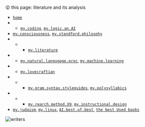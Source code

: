 😲  this page: literature and its analysis  

- [`home`](https://github.com/bbe2/my_library)  
- - [`my.coding`](https://github.com/bbe2/my_library/tree/coding.books), [`my.logic.an.AI`](https://github.com/bbe2/my_library/tree/logic)  
-  [`my.consciousness`](https://github.com/bbe2/my_library/tree/consciousness), [`my.standford.philosphy`](https://github.com/bbe2/my_library/tree/philosophy)  
- - - [`my.literature`](https://github.com/bbe2/my_library/tree/literature)  
- - [`my.natural.langugage.proc`](https://github.com/bbe2/my_library/tree/natural.language.processing), [`my.machine.learning`](https://github.com/bbe2/my_library/tree/machine.learning)  
- - [`my.lovecraftian`](https://github.com/bbe2/my_library/tree/lovecraftian)  
- - - [`my.gram.syntax.styleguides`](https://github.com/bbe2/my_library/tree/syntax_grammar_style_guides), [`my.polysyllabics`](https://github.com/bbe2/my_library/tree/polysyllabics)  
- - - [`my.rearch.method.X9`](https://github.com/bbe2/my_library/tree/research.methods.biblio.X9.methods), [`my.instructional.design`](https://github.com/bbe2/my_library/tree/instructional.design)  
-  [`my.judaism`](https://github.com/bbe2/my_library/tree/judaism), [`my.linux`](https://github.com/bbe2/my_library/tree/linux), [`AI.best.of.best`](https://github.com/bbe2/my_library/tree/AI.the.best.of.best), [`the best Used books`](https://www.abebooks.com/)  

![writers](https://user-images.githubusercontent.com/59778456/217908147-daae956f-e9d3-4126-ae31-a8e279523eeb.JPG)  
